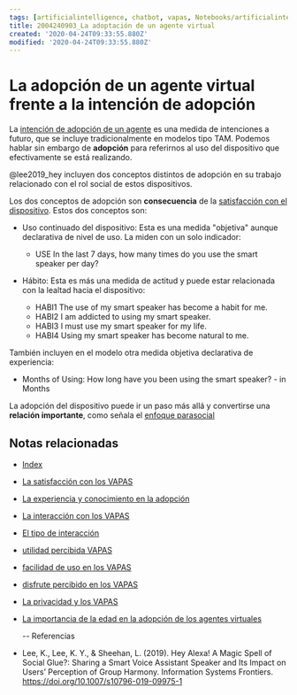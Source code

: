 ```yaml
---
tags: [artificialintelligence, chatbot, vapas, Notebooks/artificialintelligence, virtualagents, adoption]
title: 2004240903_La adoptación de un agente virtual
created: '2020-04-24T09:33:55.880Z'
modified: '2020-04-24T09:33:55.880Z'
---
```


# La adopción de un agente virtual frente a la intención de adopción

La [intención de adopción de un agente](2004060832_intencion_adopcion_agente_virtual.md) es una medida de intenciones a futuro, que se incluye tradicionalmente en modelos tipo TAM. Podemos hablar sin embargo de **adopción** para referirnos al uso del dispositivo que efectivamente se está realizando.

@lee2019_hey incluyen dos conceptos distintos de adopción en su trabajo relacionado con el rol social de estos dispositivos. 

Los dos conceptos de adopción son **consecuencia** de la [satisfacción con el dispositivo](2004240815_satisfaccion_vapas.md). Estos dos conceptos son:

- Uso continuado del dispositivo: Esta es una medida "objetiva" aunque declarativa de nivel de uso. La miden con un solo indicador: 
  - USE In the last 7 days, how many times do you use the smart speaker per day? 

- Hábito: Esta es más una medida de actitud y puede estar relacionada con la lealtad hacia el dispositivo:
  - HABI1 The use of my smart speaker has become a habit for me.
  - HABI2 I am addicted to using my smart speaker.
  - HABI3 I must use my smart speaker for my life. 
  - HABI4 Using my smart speaker has become natural to me.

También incluyen en el modelo otra medida objetiva declarativa de experiencia:

- Months of Using: How long have you been using the smart speaker? - in Months

La adopción del dispositivo puede ir un paso más allá y convertirse una **relación importante**, como señala el [enfoque parasocial](2004160935_relacion_con_vapas.md) 
## Notas relacionadas

- [Index](_2003101705_index.md)
- [La satisfacción con los VAPAS](2004240815_satisfaccion_vapas.md)
- [La experiencia y conocimiento en la adopción](2004150915_aceptacion_VAPA_experiencia_conocimiento.md)
- [La interacción con los VAPAS](2004210737_lainteraccionconlosvapas.md)
- [El tipo de interacción](2004240955_tipos_interaccion_vapas.md)
- [utilidad percibida VAPAS](2004060840_utilidad_percibidad_agentesvirtuales.md) 
- [facilidad de uso en los VAPAS](2004060853_facilidad_uso_agentes_virtuales.md)
- [disfrute percibido en los VAPAS](2004060858_disfrute_percibido_agentes_virtuales.md)
- [La privacidad y los VAPAS](2004170957_laprivacidadylosVAPAS.md)
- [La importancia de la edad en la adopción de los agentes virtuales](2004140714_aceptacionVAPASsegunedad.md)

  --
Referencias

- Lee, K., Lee, K. Y., & Sheehan, L. (2019). Hey Alexa! A Magic Spell of Social Glue?: Sharing a Smart Voice Assistant Speaker and Its Impact on Users’ Perception of Group Harmony. Information Systems Frontiers. https://doi.org/10.1007/s10796-019-09975-1